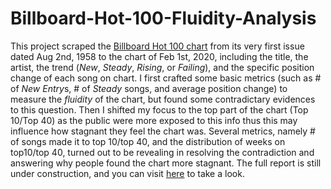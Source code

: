 # Billboard-Hot-100-Fluidity-Analysis
This project scraped the [Billboard Hot 100 chart](https://www.billboard.com/charts/hot-100) from its very first issue dated Aug 2nd, 1958 to the chart of Feb 1st, 2020, including the title, the artist, the trend (*New*, *Steady*, *Rising*, or *Failing*), and the specific position change of each song on chart. I first crafted some basic metrics (such as # of *New Entry*s, # of *Steady* songs, and average position change) to measure the *fluidity* of the chart, but found some contradictary evidences to this question. Then I shifted my focus to the top part of the chart (Top 10/Top 40) as the public were more exposed to this info thus this may influence how stagnant they feel the chart was. Several metrics, namely # of songs made it to top 10/top 40, and the distribution of weeks on top10/top 40, turned out to be revealing in resolving the contradiction and answering why people found the chart more stagnant. The full report is still under construction, and you can visit [here](https://y-hang.github.io/Billboard-Hot-100-Fluidity-Analysis/) to take a look.